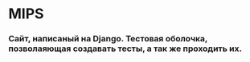 # MIPS

### Сайт, написаный на Django. Тестовая оболочка, позволаяющая создавать тесты, а так же проходить их.
